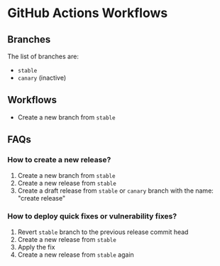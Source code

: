 # GitHub Actions Workflows

## Branches

The list of branches are:

- `stable`
- `canary` (inactive)

## Workflows

- Create a new branch from `stable`

## FAQs

### How to create a new release?

1. Create a new branch from `stable`
2. Create a new release from `stable`
3. Create a draft release from `stable` or `canary` branch with the name: "create release"

### How to deploy quick fixes or vulnerability fixes?

1. Revert `stable` branch to the previous release commit head
2. Create a new release from `stable`
3. Apply the fix
4. Create a new release from `stable` again

<!-- # - HUSKY AND COMMIT MESSAGE CHECKS -->
<!-- # - biome apply all rules for linting -->
<!-- Enable "Require Signed Commits" -->
